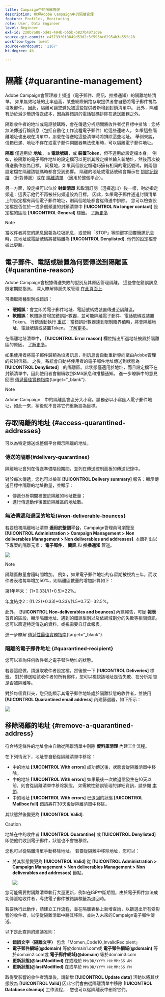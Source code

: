 ```yaml
---
title: Campaign中的隔離管理
description: 瞭解Adobe Campaign中的隔離管理
feature: Profiles, Monitoring
role: User, Data Engineer
level: Beginner
exl-id: 220b7a88-bd42-494b-b55b-b827b4971c9e
source-git-commit: e45799f0f3849d53d2c5f593bc02954b3a55fc28
workflow-type: tm+mt
source-wordcount: '1167'
ht-degree: 4%

---
```


# 隔離 {#quarantine-management}

Adobe Campaign會管理線上頻道（電子郵件、簡訊、推播通知）的隔離地址清單。 如果無效地址的比率過高，某些網際網路存取提供者會自動將電子郵件視為垃圾郵件。 因此，隔離可讓您避免被這些提供者新增到封鎖清單中。 此外，隔離有助於減少簡訊傳送成本，因為將錯誤的電話號碼排除在遞送服務之外。

隔離收件者的地址或電話號碼時，會在傳遞分析期間將收件者從目標中排除：您將無法傳送行銷訊息（包括自動化工作流程電子郵件）給這些連絡人。 如果這些隔離地址也出現在清單中，那麼在傳送給這些清單時將排除這些地址。 舉例來說，信箱已滿、地址不存在或電子郵件伺服器無法使用時，可以隔離電子郵件地址。

<!--For more on best practices to secure and optimize your deliveries, refer to [this page](delivery-best-practices.md).-->

**隔離** 僅適用於 **地址**， a **電話號碼**，或 **裝置Token**，但不適用於設定檔本身。 例如，被隔離的電子郵件地址的設定檔可以更新其設定檔並輸入新地址，然後再次被傳送動作設為目標。 同樣地，如果兩個設定檔碰巧擁有相同的電話號碼，則兩個設定檔在隔離該號碼時都會受到影響。 隔離的地址或電話號碼會顯示在 [排除記錄檔](#delivery-quarantines) （針對傳遞）或在 [隔離清單](#non-deliverable-bounces) （適用於整個平台）。

另一方面，設定檔可以位於 **封鎖清單** 和取消訂閱（選擇退出）後一樣，對於指定頻道：這表示他們不再被任何頻道設為目標。 因此，如果電子郵件通道封鎖清單上的設定檔有兩個電子郵件地址，則兩個地址都會從傳送中排除。 您可以檢查設定檔是否位於一或多個頻道的封鎖清單中 **[!UICONTROL No longer contact]** 設定檔的區段 **[!UICONTROL General]** 標籤。 [了解更多](../audiences/view-profiles.md)

>[!NOTE]
>
>當收件者將您的訊息回報為垃圾訊息，或使用「STOP」等關鍵字回覆簡訊訊息時，其地址或電話號碼將被隔離為 **[!UICONTROL Denylisted]**. 他們的設定檔會據此更新。

<!--For the email channel, email addresses are quarantined. For the mobile app channel, device tokens are quarantined. For the SMS channel, phone numbers are quarantined.?-->

## 電子郵件、電話或裝置為何要傳送到隔離區 {#quarantine-reason}

Adobe Campaign會根據傳送失敗的型別及其原因管理隔離。 這些會在錯誤訊息限定期間指派。 深入瞭解傳遞失敗管理 [在此頁面上](delivery-failures.md).

可擷取兩種型別或錯誤：

* **硬錯誤**：會立即將電子郵件地址、電話號碼或裝置傳送至隔離區。
* **軟錯誤**：軟錯誤會增加錯誤計數器，並可能隔離電子郵件、電話號碼或裝置Token。 行銷活動執行 [重試](delivery-failures.md#retries)：當錯誤計數器達到限制臨界值時，將會隔離地址、電話號碼或裝置Token。 [了解更多](delivery-failures.md#retries)。

在隔離地址清單中， **[!UICONTROL Error reason]** 欄位指出所選地址被置於隔離區的原因。 [了解更多](#identifying-quarantined-addresses-for-the-entire-platform)。


如果使用者將電子郵件歸類為垃圾訊息，則訊息會自動重新導向至由Adobe管理的技術信箱。 之後，系統會自動將使用者的電子郵件地址傳送到狀態為　**[!UICONTROL Denylisted]**　的隔離區。此狀態僅適用於地址，而且設定檔不在封鎖清單中，因此使用者會繼續收到SMS訊息和推播通知。 進一步瞭解中的意見回圈 [傳遞最佳實務指南](https://experienceleague.adobe.com/docs/deliverability-learn/deliverability-best-practice-guide/transition-process/infrastructure.html#feedback-loops){target="_blank"}.

>[!NOTE]
>
>Adobe Campaign　中的隔離區會區分大小寫。請務必以小寫匯入電子郵件地址，如此一來，稍後就不會將它們重新設為目標。

## 存取隔離的地址 {#access-quarantined-addresses}

可以為特定傳送或整個平台顯示隔離的地址。

### 傳送的隔離{#delivery-quarantines}

隔離地址會列在傳送準備階段期間，並列在傳送控制面板的傳送記錄中。

對於每次傳遞，您也可以檢查 **[!UICONTROL Delivery summary]** 報告：顯示傳送目標中隔離的地址數量，並顯示：

* 傳遞分析期間被置於隔離的地址數量；
* 進行傳送動作後置於隔離區的地址數。

### 無法傳遞和退回的地址{#non-deliverable-bounces}

若要檢視隔離地址清單 **適用於整個平台**，Campaign管理員可瀏覽至  **[!UICONTROL Administration > Campaign Management > Non deliverables Management > Non deliverables and addresses]**. 本節列出以下專案的隔離元素： **電子郵件**， **簡訊** 和 **推播通知** 管道。

![](assets/tech-quarantine.png)

>[!NOTE]
>
>隔離區數量會隨時間增加。 例如，如果電子郵件地址的存留期被視為三年，而收件者表格每年增加50%，則隔離區數量的增加計算如下：
>
>第1年年末： (1&#42;0.33)/(1+0.5)=22%。
>
年度結束2：((1.22)&#42;0.33)+0.33)/(1.5+0.75)=32.5%。

此外， **[!UICONTROL Non-deliverables and bounces]** 內建報告，可從 **報表** 首頁的區段，顯示隔離地址、遇到的錯誤型別以及依網域劃分的失敗等相關資訊。 您可以篩選特定傳送的資料，或視需要自訂此報表。

進一步瞭解 [傳遞性最佳實務指南](https://experienceleague.adobe.com/docs/deliverability-learn/deliverability-best-practice-guide/metrics-for-deliverability/bounces.html){target="_blank"}.

### 隔離的電子郵件地址 {#quarantined-recipient}

您可以查詢任何收件者之電子郵件地址的狀態。

若要這麼做，請選取收件者設定檔，然後按一下 **[!UICONTROL Deliveries]** 標籤。 對於傳送給該收件者的所有郵件，您可以檢視該地址是否失敗、在分析期間是否被隔離等。

對於每個資料夾，您只能顯示其電子郵件地址處於隔離狀態的收件者，並使用 **[!UICONTROL Quarantined email address]** 內建篩選器，如下所示：

![](assets/quarantine-filter.png)


## 移除隔離的地址 {#remove-a-quarantined-address}

符合特定條件的地址會由自動從隔離清單中刪除 **資料庫清理** 內建工作流程。

在下列情況下，地址會自動從隔離清單中移除：

* 中的地址 **[!UICONTROL With errors]** 成功傳送後，狀態會從隔離清單中移除。
* 中的地址 **[!UICONTROL With errors]** 如果最後一次軟退信發生在10天以前，則會從隔離清單中移除狀態。 如需軟性錯誤管理的詳細資訊，請參閱 [本節](#soft-error-management).
* 中的地址 **[!UICONTROL With errors]** 已退回的狀態 **[!UICONTROL Mailbox full]** 錯誤將在30天後從隔離清單中移除。

其狀態然後變更為 **[!UICONTROL Valid]**.

>[!CAUTION]
>
地址在中的收件者 **[!UICONTROL Quarantine]** 或 **[!UICONTROL Denylisted]** 即使他們收到電子郵件，狀態也不會被移除。

您也可以從隔離清單手動移除地址。 若要從隔離中移除地址，您可以：

* 將其狀態變更為 **[!UICONTROL Valid]** 從 **[!UICONTROL Administration > Campaign Management > Non deliverables Management > Non deliverables and addresses]** 節點。

  ![](assets/tech-quarantine-status.png)

您可能需要對隔離清單執行大量更新，例如在ISP中斷期間，由於電子郵件無法成功傳遞給收件者，導致電子郵件被錯誤標籤為退回時。

若要執行此動作，請建立工作流程，並在隔離表格上新增查詢，以篩選出所有受影響的收件者，以便從隔離清單中將其移除，並納入未來的Campaign電子郵件傳送。

以下是此查詢的建議准則：

* **錯誤文字（隔離文字）** 包含「Momen_Code10_InvalidRecipient」
* **電子郵件網域(@domain)** 等於domain1.com或 **電子郵件網域(@domain)** 等於domain2.com或 **電子郵件網域(@domain)** 等於domain3.com
* **更新狀態(@lastModified)** 在或晚於 `MM/DD/YYYY HH:MM:SS AM`
* **更新狀態(@lastModified)** 在或早於 `MM/DD/YYYY HH:MM:SS PM`

取得受影響的收件者清單後，請新增 **[!UICONTROL Update data]** 活動以將其狀態設為 **[!UICONTROL Valid]** 因此它們會由從隔離清單中移除 **[!UICONTROL Database cleanup]** 工作流程，. 您也可以從隔離表中刪除它們。

